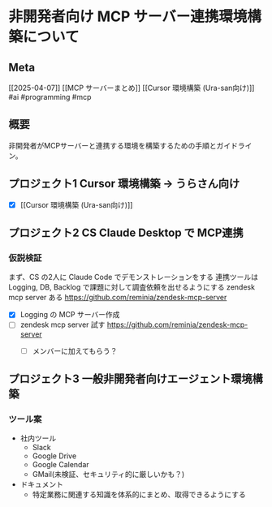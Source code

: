 # 非開発者向け MCP サーバー連携環境構築について

## Meta

[[2025-04-07]] [[MCP サーバーまとめ]] [[Cursor 環境構築 (Ura-san向け)]]
#ai #programming #mcp

## 概要

非開発者がMCPサーバーと連携する環境を構築するための手順とガイドライン。

## プロジェクト1 Cursor 環境構築 -> うらさん向け

- [x] [[Cursor 環境構築 (Ura-san向け)]]

## プロジェクト2 CS Claude Desktop で MCP連携

### 仮説検証

まず、CS の2人に Claude Code でデモンストレーションをする
連携ツールは Logging, DB, Backlog で課題に対して調査依頼を出せるようにする
zendesk mcp server ある https://github.com/reminia/zendesk-mcp-server

- [x] Logging の MCP サーバー作成
- [ ] zendesk mcp server 試す https://github.com/reminia/zendesk-mcp-server
	- [ ] メンバーに加えてもらう？


## プロジェクト3 一般非開発者向けエージェント環境構築

### ツール案

- 社内ツール
	- Slack
	- Google Drive
	- Google Calendar
	- GMail(未検証、セキュリティ的に厳しいかも？)
- ドキュメント
	- 特定業務に関連する知識を体系的にまとめ、取得できるようにする